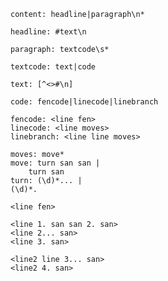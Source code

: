     content: headline|paragraph\n*

    headline: #text\n

    paragraph: textcode\s*

    textcode: text|code

    text: [^<>#\n]

    code: fencode|linecode|linebranch

    fencode: <line fen>
    linecode: <line moves>
    linebranch: <line line moves>

    moves: move*
    move: turn san san |
        turn san
    turn: (\d)*... |
    (\d)*.

    <line fen>

    <line 1. san san 2. san>
    <line 2... san>
    <line 3. san>

    <line2 line 3... san>
    <line2 4. san>
    
